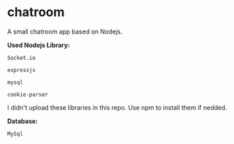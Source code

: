 # chatroom
A small chatroom app based on Nodejs.

**Used Nodejs Library:**

    Socket.io

    expressjs

    mysql
    
    cookie-parser
    
I didn't upload these libraries in this repo. Use npm to install them if nedded.

**Database:**

    MySql
